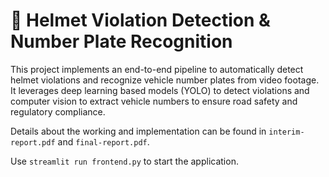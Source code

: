 # 🚨 Helmet Violation Detection & Number Plate Recognition

This project implements an end-to-end pipeline to automatically detect helmet violations and recognize vehicle number plates from video footage. It leverages deep learning based models (YOLO) to detect violations and computer vision to extract vehicle numbers to ensure road safety and regulatory compliance.

Details about the working and implementation can be found in `interim-report.pdf` and `final-report.pdf`.

Use `streamlit run frontend.py` to start the application.